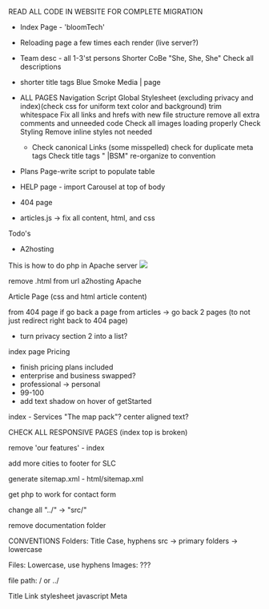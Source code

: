 READ ALL CODE IN WEBSITE FOR COMPLETE MIGRATION

- Index Page - 'bloomTech'

- Reloading page a few times each render (live server?)

- Team desc - all 1-3'st persons
  Shorter CoBe "She, She, She"
  Check all descriptions

- shorter title tags
  Blue Smoke Media | page

- ALL PAGES
  Navigation Script
  Global Stylesheet (excluding privacy and index)(check css for uniform text color and background)
  trim whitespace
  Fix all links and hrefs with new file structure
  remove all extra comments and unneeded code
  Check all images loading properly
  Check Styling
  Remove inline styles not needed

  - <head>
    Check canonical Links (some misspelled)
    check for duplicate meta tags
    Check title tags " |BSM"
    re-organize to convention

- Plans Page-write script to populate table

- HELP page - import Carousel at top of body

- 404 page

- articles.js -> fix all content, html, and css

Todo's

- A2hosting
<!-- addon -> alias for redirecting domains -->

This is how to do php in Apache server
![](../../../../Downloads/Screen%20Shot%202022-05-17%20at%209.14.13%20AM.png)

remove .html from url a2hosting Apache

Article Page (css and html article content)

from 404 page if go back a page from articles -> go back 2 pages (to not just redirect right back to 404 page)

- turn privacy section 2 into a list?

index page Pricing

- finish pricing plans included
- enterprise and business swapped?
- professional -> personal
- 99-100
- add text shadow on hover of getStarted

index - Services
"The map pack"?
center aligned text?

CHECK ALL RESPONSIVE PAGES (index top is broken)

remove 'our features' - index

add more cities to footer for SLC

generate sitemap.xml - html/sitemap.xml

get php to work for contact form

change all "../" -> "src/"

remove documentation folder

CONVENTIONS
Folders: Title Case, hyphens
src -> primary folders -> lowercase

Files: Lowercase, use hyphens
Images: ???

file path: / or ../

<Head>
Title
Link
  stylesheet
  javascript
Meta
</Head>
